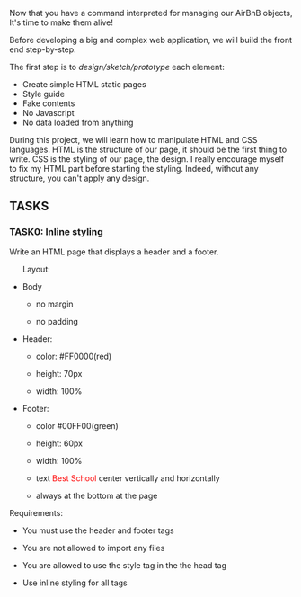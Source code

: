 Now that you have a command interpreted for managing our AirBnB objects, It's time to make them alive!

Before developing a big and complex web application, we will build the front end step-by-step.

The first step is to *design/sketch/prototype* each element:

- Create simple HTML static pages
- Style guide
- Fake contents
- No Javascript
- No data loaded from anything

During this project, we will learn how to manipulate HTML and CSS languages. HTML is the structure of our page, it should be the first thing to write. CSS is the styling of our page, the design. I really encourage myself to fix my HTML part before starting the styling. Indeed, without any structure, you can't apply any design.

## TASKS
### TASK0: Inline styling
Write an HTML page that displays a header and a footer.

<ul>Layout:</ul>

* Body

   * no margin

   * no padding

* Header:

   * color: #FF0000(red)

   * height: 70px

   * width: 100%

* Footer:

   * color #00FF00(green)

   * height: 60px

   * width: 100%

   * text <span style="color: #FF0000;">Best School</span> center vertically and horizontally

   * always at the bottom at the page

Requirements:

* You must use the header and footer tags

* You are not allowed to import any files

* You are allowed to use the style tag in the the head tag

* Use inline styling for all tags
